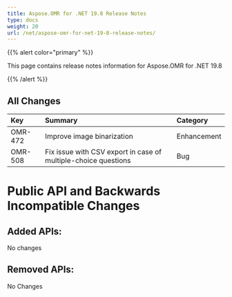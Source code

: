 ```yaml
---
title: Aspose.OMR for .NET 19.8 Release Notes
type: docs
weight: 20
url: /net/aspose-omr-for-net-19-8-release-notes/
---
```


{{% alert color="primary" %}} 

This page contains release notes information for Aspose.OMR for .NET 19.8

{{% /alert %}} 
## **All Changes**


|**Key**|**Summary**|**Category**|
| :- | :- | :- |
|OMR-472|Improve image binarization|Enhancement|
|OMR-508|Fix issue with CSV export in case of multiple-choice questions|Bug|
# **Public API and Backwards Incompatible Changes**
## **Added APIs:**
No changes
## **Removed APIs:**
No Changes

